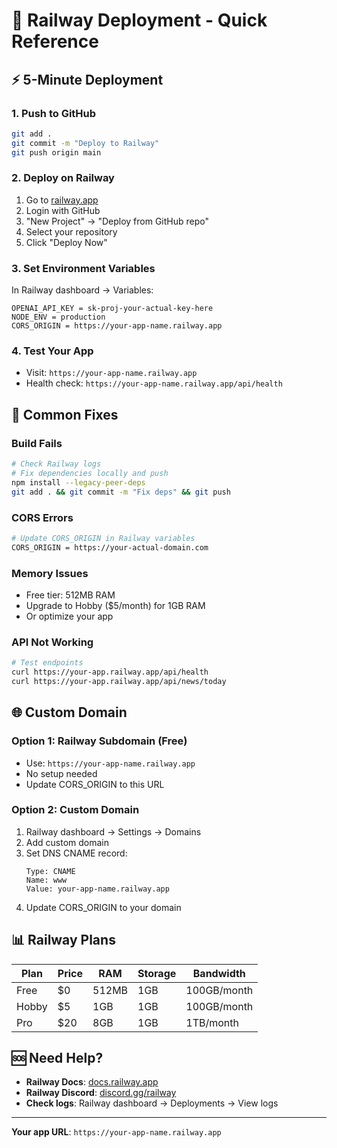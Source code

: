 # 🚀 Railway Deployment - Quick Reference

## ⚡ 5-Minute Deployment

### 1. Push to GitHub
```bash
git add .
git commit -m "Deploy to Railway"
git push origin main
```

### 2. Deploy on Railway
1. Go to [railway.app](https://railway.app)
2. Login with GitHub
3. "New Project" → "Deploy from GitHub repo"
4. Select your repository
5. Click "Deploy Now"

### 3. Set Environment Variables
In Railway dashboard → Variables:
```
OPENAI_API_KEY = sk-proj-your-actual-key-here
NODE_ENV = production
CORS_ORIGIN = https://your-app-name.railway.app
```

### 4. Test Your App
- Visit: `https://your-app-name.railway.app`
- Health check: `https://your-app-name.railway.app/api/health`

## 🔧 Common Fixes

### Build Fails
```bash
# Check Railway logs
# Fix dependencies locally and push
npm install --legacy-peer-deps
git add . && git commit -m "Fix deps" && git push
```

### CORS Errors
```bash
# Update CORS_ORIGIN in Railway variables
CORS_ORIGIN = https://your-actual-domain.com
```

### Memory Issues
- Free tier: 512MB RAM
- Upgrade to Hobby ($5/month) for 1GB RAM
- Or optimize your app

### API Not Working
```bash
# Test endpoints
curl https://your-app.railway.app/api/health
curl https://your-app.railway.app/api/news/today
```

## 🌐 Custom Domain

### Option 1: Railway Subdomain (Free)
- Use: `https://your-app-name.railway.app`
- No setup needed
- Update CORS_ORIGIN to this URL

### Option 2: Custom Domain
1. Railway dashboard → Settings → Domains
2. Add custom domain
3. Set DNS CNAME record:
   ```
   Type: CNAME
   Name: www
   Value: your-app-name.railway.app
   ```
4. Update CORS_ORIGIN to your domain

## 📊 Railway Plans

| Plan | Price | RAM | Storage | Bandwidth |
|------|-------|-----|---------|-----------|
| Free | $0 | 512MB | 1GB | 100GB/month |
| Hobby | $5 | 1GB | 1GB | 100GB/month |
| Pro | $20 | 8GB | 1GB | 1TB/month |

## 🆘 Need Help?

- **Railway Docs**: [docs.railway.app](https://docs.railway.app)
- **Railway Discord**: [discord.gg/railway](https://discord.gg/railway)
- **Check logs**: Railway dashboard → Deployments → View logs

---

**Your app URL**: `https://your-app-name.railway.app`
